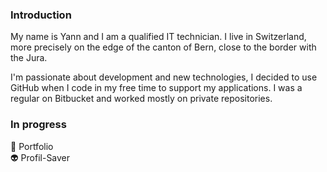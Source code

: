 ### Introduction
My name is Yann and I am a qualified IT technician. I live in Switzerland, more precisely on the edge of the canton of Bern, close to the border with the Jura.

I'm passionate about development and new technologies, I decided to use GitHub when I code in my free time to support my applications. I was a regular on Bitbucket and worked mostly on private repositories.

### In progress
   :robot: Portfolio  
   :alien: Profil-Saver

